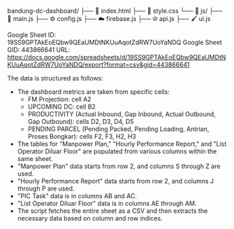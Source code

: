 bandung-dc-dashboard/
├── 📄 index.html
├── 🎨 style.css
└── 📁 js/
    ├── 🚀 main.js
    ├── ⚙️ config.js
    ├── ☁️ firebase.js
    ├── 🌐 api.js
    ├── 🖌️ ui.js

Google Sheet ID: 19SS9GPTAkEoEQbw9QEaUMDtNKUuAqotZdRW7UoYaNDQ
Google Sheet GID: 443866641
URL: https://docs.google.com/spreadsheets/d/19SS9GPTAkEoEQbw9QEaUMDtNKUuAqotZdRW7UoYaNDQ/export?format=csv&gid=443866641

The data is structured as follows:
- The dashboard metrics are taken from specific cells:
    - FM Projection: cell A2
    - UPCOMING DC: cell B2
    - PRODUCTIVITY (Actual Inbound, Gap Inbound, Actual Outbound, Gap Outbound): cells D2, D3, D4, D5
    - PENDING PARCEL (Pending Packed, Pending Loading, Antrian, Proses Bongkar): cells F2, F3, H2, H3
- The tables for "Manpower Plan," "Hourly Performance Report," and "List Operator Diluar Floor" are populated from various columns within the same sheet.
- "Manpower Plan" data starts from row 2, and columns S through Z are used.
- "Hourly Performance Report" data starts from row 2, and columns J through P are used.
- "PIC Task" data is in columns AB and AC.
- "List Operator Diluar Floor" data is in columns AE through AM.
- The script fetches the entire sheet as a CSV and then extracts the necessary data based on column and row indices.